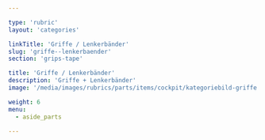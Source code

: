 ```yaml
---

type: 'rubric'
layout: 'categories'

linkTitle: 'Griffe / Lenkerbänder'
slug: 'griffe--lenkerbaender'
section: 'grips-tape'

title: 'Griffe / Lenkerbänder' 
description: 'Griffe + Lenkerbänder'
image: '/media/images/rubrics/parts/items/cockpit/kategoriebild-griffe.jpg'

weight: 6
menu:
  - aside_parts

---
```

